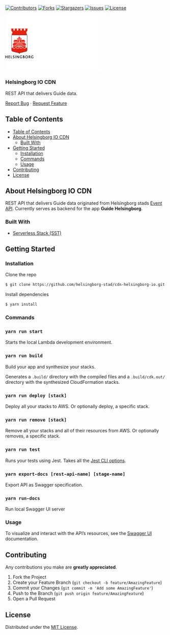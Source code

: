 <!-- SHIELDS -->
[![Contributors][contributors-shield]][contributors-url]
[![Forks][forks-shield]][forks-url]
[![Stargazers][stars-shield]][stars-url]
[![Issues][issues-shield]][issues-url]
[![License][license-shield]][license-url]

<p>
  <a href="https://github.com/helsingborg-stad/">
    <img src="hbg-github-logo-combo.png" alt="Logo" width="300">
  </a>
</p>
<h3>Helsingborg IO CDN</h3>

  REST API that delivers Guide data.

<p>
  <a href="https://github.com/helsingborg-stad/cdn-helsingborg-io/issues">Report Bug</a>
  ·
  <a href="https://github.com/helsingborg-stad/cdn-helsingborg-io/issues">Request Feature</a>
</p>



## Table of Contents
- [Table of Contents](#table-of-contents)
- [About Helsingborg IO CDN](#about-helsingborg-io-cdn)
  - [Built With](#built-with)
- [Getting Started](#getting-started)
  - [Installation](#installation)
  - [Commands](#commands)
  - [Usage](#usage)
- [Contributing](#contributing)
- [License](#license)


## About Helsingborg IO CDN

REST API that delivers Guide data originated from Helsingborg stads [Event API](https://api.helsingborg.se/event).
Currently serves as backend for the app **Guide Helsingborg**.


### Built With

* [Serverless Stack (SST)](https://serverless-stack.com/)


## Getting Started


### Installation

Clone the repo
```sh
$ git clone https://github.com/helsingborg-stad/cdn-helsingborg-io.git
```
Install dependencies
```sh
$ yarn install
```


### Commands

### `yarn run start`

Starts the local Lambda development environment.

### `yarn run build`

Build your app and synthesize your stacks.

Generates a `.build/` directory with the compiled files and a `.build/cdk.out/` directory with the synthesized CloudFormation stacks.

### `yarn run deploy [stack]`

Deploy all your stacks to AWS. Or optionally deploy, a specific stack.

### `yarn run remove [stack]`

Remove all your stacks and all of their resources from AWS. Or optionally removes, a specific stack.

### `yarn run test`

Runs your tests using Jest. Takes all the [Jest CLI options](https://jestjs.io/docs/en/cli).

### `yarn export-docs [rest-api-name] [stage-name]`

Export API as Swagger specification.

### `yarn run-docs`
Run local Swagger UI server




### Usage

To visualize and interact with the API’s resources, see the [Swagger UI](https://helsingborg-stad.github.io/cdn-helsingborg-io) documentation.


## Contributing

Any contributions you make are **greatly appreciated**.

1. Fork the Project
2. Create your Feature Branch (`git checkout -b feature/AmazingFeature`)
3. Commit your Changes (`git commit -m 'Add some AmazingFeature'`)
4. Push to the Branch (`git push origin feature/AmazingFeature`)
5. Open a Pull Request



## License

Distributed under the [MIT License][license-url].



<!-- MARKDOWN LINKS & IMAGES -->
<!-- https://www.markdownguide.org/basic-syntax/#reference-style-links -->
[contributors-shield]: https://img.shields.io/github/contributors/helsingborg-stad/cdn-helsingborg-io.svg?style=flat-square
[contributors-url]: https://github.com/helsingborg-stad/cdn-helsingborg-io/graphs/contributors
[forks-shield]: https://img.shields.io/github/forks/helsingborg-stad/cdn-helsingborg-io.svg?style=flat-square
[forks-url]: https://github.com/helsingborg-stad/cdn-helsingborg-io/network/members
[stars-shield]: https://img.shields.io/github/stars/helsingborg-stad/cdn-helsingborg-io.svg?style=flat-square
[stars-url]: https://github.com/helsingborg-stad/cdn-helsingborg-io/stargazers
[issues-shield]: https://img.shields.io/github/issues/helsingborg-stad/cdn-helsingborg-io.svg?style=flat-square
[issues-url]: https://github.com/helsingborg-stad/cdn-helsingborg-io/issues
[license-shield]: https://img.shields.io/github/license/helsingborg-stad/cdn-helsingborg-io.svg?style=flat-square
[license-url]: https://raw.githubusercontent.com/helsingborg-stad/cdn-helsingborg-io/main/LICENSE

